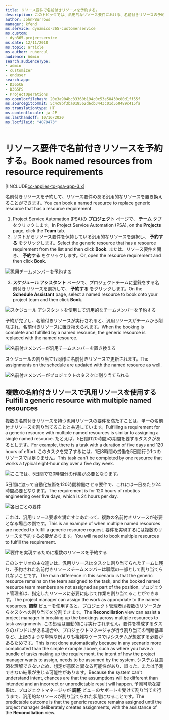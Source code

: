 ```yaml
---
title: リソース要件で名前付きリソースを予約する。
description: このトピックでは、汎用的なリソース要件における、名前付きリソースの予約について説明します。
author: JohnPBurrows
manager: kfend
ms.service: dynamics-365-customerservice
ms.custom:
- dyn365-projectservice
ms.date: 12/11/2018
ms.topic: article
ms.author: ruhercul
audience: Admin
search.audienceType:
- admin
- customizer
- enduser
search.app:
- D365CE
- D365PS
- ProjectOperations
ms.openlocfilehash: 20e3a904bc33360b194c0c53e58430c80d1ff55f
ms.sourcegitcommit: 5c4c9bf3ba018562d6cb3443c01d550489c415fa
ms.translationtype: HT
ms.contentlocale: ja-JP
ms.lasthandoff: 10/16/2020
ms.locfileid: "4079473"
---
```

# <a name="book-named-resources-from-resource-requirements"></a><span data-ttu-id="d42b6-103">リソース要件で名前付きリソースを予約する。</span><span class="sxs-lookup"><span data-stu-id="d42b6-103">Book named resources from resource requirements</span></span>

[!INCLUDE[cc-applies-to-psa-app-3.x](../includes/cc-applies-to-psa-app-3x.md)]

<span data-ttu-id="d42b6-104">名前付きリソースを予約して、リソース要件のある汎用的なリソースを置き換えることができます。</span><span class="sxs-lookup"><span data-stu-id="d42b6-104">You can book a named resource to replace generic resource that has a resource requirement.</span></span>

1. <span data-ttu-id="d42b6-105">Project Service Automation (PSA)の **プロジェクト** ページで、 **チーム** タブをクリックします。</span><span class="sxs-lookup"><span data-stu-id="d42b6-105">In Project Service Automation (PSA), on the **Projects** page, click the **Team** tab.</span></span>
2. <span data-ttu-id="d42b6-106">リストからリソース要件を保持している汎用的なリソースを選択し、 **予約する** をクリックします。</span><span class="sxs-lookup"><span data-stu-id="d42b6-106">Select the generic resource that has a resource requirement from the list and then click **Book**.</span></span> <span data-ttu-id="d42b6-107">または、リソース要件を開き、 **予約する** をクリックします。</span><span class="sxs-lookup"><span data-stu-id="d42b6-107">Or, open the resource requirement and then click **Book**.</span></span>


![汎用チームメンバーを予約する](media/RM-how-to-14.png)


3. <span data-ttu-id="d42b6-109">**スケジュール アシスタント** ページで、プロジェクトチームに登録をする名前付きリソースを選択して、 **予約する** をクリックします。</span><span class="sxs-lookup"><span data-stu-id="d42b6-109">On the **Schedule Assistant** page, select a named resource to book onto your project team and then click **Book**.</span></span>

![スケジュール アシスタントを使用して汎用的なチームメンバーを予約する](media/RM-how-to-15.png)

<span data-ttu-id="d42b6-111">予約が完了し、名前付きリソースが実行されると、汎用リソースがチームから削除され、名前付きリソースに置き換えられます。</span><span class="sxs-lookup"><span data-stu-id="d42b6-111">When the booking is complete and fulfilled by a named resource, the generic resource is replaced with the named resource.</span></span>

![名前付きメンバーが汎用チームメンバーを置き換える](media/RM-how-to-16.png)

<span data-ttu-id="d42b6-113">スケジュールの割り当ても同様に名前付きリソースで更新されます。</span><span class="sxs-lookup"><span data-stu-id="d42b6-113">The assignments on the schedule are updated with the named resource as well.</span></span>

![名前付きメンバーがプロジェクトのタスクに割り当てられる](media/RM-how-to-17.png)

## <a name="fulfill-a-generic-resource-with-multiple-named-resources"></a><span data-ttu-id="d42b6-115">複数の名前付きリソースで汎用リソースを使用する</span><span class="sxs-lookup"><span data-stu-id="d42b6-115">Fulfill a generic resource with multiple named resources</span></span>
<span data-ttu-id="d42b6-116">複数の名前付きリソースを持つ汎用リソースの要件を満たすことは、単一の名前付きリソースを割り当てることと共通しています。</span><span class="sxs-lookup"><span data-stu-id="d42b6-116">Fulfilling a requirement for a generic resource with multiple named resources is similar to assigning a single named resource.</span></span> <span data-ttu-id="d42b6-117">たとえば、5日間(120時間)の期間を要するタスクがあるとします。</span><span class="sxs-lookup"><span data-stu-id="d42b6-117">For example, there is a task with a duration of five days and 120 hours of effort.</span></span> <span data-ttu-id="d42b6-118">このタスクを完了するには、1日8時間の労働を5日間行う1つのリソースでは足りません。</span><span class="sxs-lookup"><span data-stu-id="d42b6-118">This task can't be completed by one resource that works a typical eight-hour day over a five day week.</span></span> 

![ここでは、5日間で120時間分の作業が必要となります。](media/RM-how-to-21.png)

<span data-ttu-id="d42b6-120">5日間に渡って自動化技術を120時間稼働させる要件で、これには一日あたり24時間必要となります。</span><span class="sxs-lookup"><span data-stu-id="d42b6-120">The requirement is for 120 hours of robotics engineering over five days, which is 24 hours per day.</span></span>

![各日ごとの要件](media/RM-how-to-22.png)

<span data-ttu-id="d42b6-122">これは、汎用リソース要求を満たすにあたって、複数の名前付きリソースが必要となる場合の例です。</span><span class="sxs-lookup"><span data-stu-id="d42b6-122">This is an example of when multiple named resources are needed to fulfill a generic resource request.</span></span> <span data-ttu-id="d42b6-123">要件を実現するには複数のリソースを予約する必要があります。</span><span class="sxs-lookup"><span data-stu-id="d42b6-123">You will need to book multiple resources to fulfill the requirement.</span></span>

![要件を実現するために複数のリソースを予約する](media/RM-how-to-23.png)

<span data-ttu-id="d42b6-125">このシナリオの主な違いは、汎用リソースはタスクに割り当てられたチームに残り、予約された名前付きリソースチームメンバーは職階の一部として割り当てられないことです。</span><span class="sxs-lookup"><span data-stu-id="d42b6-125">The main difference in this scenario is that the generic resource remains on the team assigned to the task, and the booked named resource team members are not assigned as part of the position.</span></span> <span data-ttu-id="d42b6-126">プロジェクト管理者は、指定したリソースに必要に応じて作業を割り当てることができます。</span><span class="sxs-lookup"><span data-stu-id="d42b6-126">The project manager can assign the work as appropriate to the named resources.</span></span> <span data-ttu-id="d42b6-127">**調整** ビューを使用すると、プロジェクト管理者は複数のリソースからタスクへの割り当てを分割できます。</span><span class="sxs-lookup"><span data-stu-id="d42b6-127">The **Reconciliation** view can assist a project manager in breaking up the bookings across multiple resources to task assignments.</span></span> <span data-ttu-id="d42b6-128">この処理は自動的には実行されません。要件を構成するタスクのバンドルがある場合や、プロジェクトマネージャが行う割り当ての判断基準など、上記のような単純な例よりも複雑なケースではシステムが想定する必要があるためです。</span><span class="sxs-lookup"><span data-stu-id="d42b6-128">This is not done automatically because in any scenario more complicated than the simple example above, such as where you have a bundle of tasks making up the requirement, the intent of how the project manager wants to assign, needs to be assumed by the system.</span></span> <span data-ttu-id="d42b6-129">システムは意図を理解できないため、想定が意図と異なる可能性があり、誤った、または予測できない結果が生じる可能性があります。</span><span class="sxs-lookup"><span data-stu-id="d42b6-129">Because the system can't understand intent, chances are that the assumptions will be different than intended and an incorrect or unpredictable result will happen.</span></span> <span data-ttu-id="d42b6-130">予測可能な結果は、プロジェクトマネージャが **調整** ビューのサポートを受けて割り当てを行うまで、汎用的なリソースが割り当てられた状態になることです。</span><span class="sxs-lookup"><span data-stu-id="d42b6-130">The predictable outcome is that the generic resource remains assigned until the project manager deliberately creates assignments, with the assistance of the **Reconciliation** view.</span></span>


